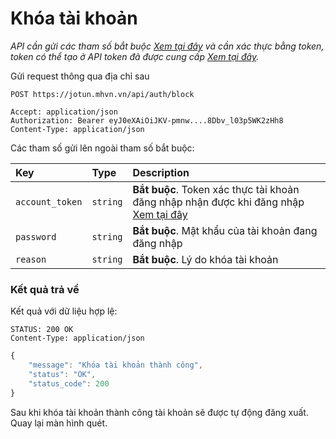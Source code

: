 # Khóa tài khoản

_API cần gửi các tham số bắt buộc [Xem tại đây](README.md) và cần xác thực bằng token, token có thể tạo ở API token đã được cung cấp [Xem tại đây](token-access.md)._

 Gửi request thông qua địa chỉ sau
 ```http
POST https://jotun.mhvn.vn/api/auth/block

Accept: application/json
Authorization: Bearer eyJ0eXAiOiJKV-pmnw....8Dbv_l03p5WK2zHh8
Content-Type: application/json
```

Các tham số gửi lên ngoài tham số bắt buộc:

| Key | Type | Description |
| :--- | :--- | :--- |
| `account_token` | `string` | **Bắt buộc**. Token xác thực tài khoản đăng nhập nhận được khi đăng nhập [Xem tại đây](login.md) |
| `password` | `string` | **Bắt buộc**. Mật khẩu của tài khoản đang đăng nhập |
| `reason` | `string` | **Bắt buộc**. Lý do khóa tài khoản |

### Kết quả trả về
Kết quả với dữ liệu hợp lệ:
 ```http
STATUS: 200 OK
Content-Type: application/json
```
```javascript
{
    "message": "Khóa tài khoản thành công",
    "status": "OK",
    "status_code": 200
}
```

Sau khi khóa tài khoản thành công tài khoản sẽ được tự động đăng xuất. Quay lại màn hình quét.
